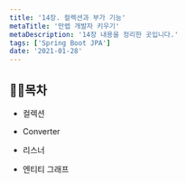 ```yaml
---
title: '14장. 컬렉션과 부가 기능'
metaTitle: '만렙 개발자 키우기'
metaDescription: '14장 내용을 정리한 곳입니다.'
tags: ['Spring Boot JPA']
date: '2021-01-28'
---
```


## 🤸‍♂️목차

- 컬렉션

* Converter

- 리스너

* 엔티티 그래프
